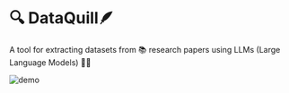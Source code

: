 # 🔍 DataQuill🪶

A tool for extracting datasets from 📚 research papers using LLMs (Large Language Models) 🤖🧠

![demo](https://github.com/vchrombie/dataquill/assets/25265451/6d2da57b-d819-4d9d-b88d-129126494fb9)
